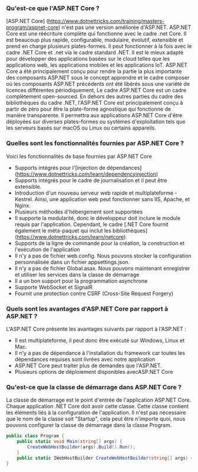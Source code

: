 
### Qu'est-ce que l'ASP.NET Core ?
[ASP.NET Core] (https://www.dotnettricks.com/training/masters-program/aspnet-core) n'est pas une version améliorée d'ASP.NET. ASP.NET Core est une réécriture complète qui fonctionne avec le cadre .net Core. Il est beaucoup plus rapide, configurable, modulaire, évolutif, extensible et prend en charge plusieurs plates-formes. Il peut fonctionner à la fois avec le cadre .NET Core et .net via le cadre standard .NET. Il est le mieux adapté pour développer des applications basées sur le cloud telles que les applications web, les applications mobiles et les applications IoT.
ASP.NET Core a été principalement conçu pour rendre la partie la plus importante des composants ASP.NET sous le concept apprendre et le cadre composer où les composants ASP.NET précédents ont été libérés sous une variété de licences différentes périodiquement, Le cadre ASP.NET Core est un cadre complètement open-sourced. En dehors des autres parties du cadre des bibliothèques du cadre .NET, l'ASP.NET Core est principalement conçu à partir de zéro pour être la plate-forme agnostique qui fonctionne de manière transparente. Il permettra aux applications ASP.NET Core d'être déployées sur diverses plates-formes ou systèmes d'exploitation tels que les serveurs basés sur macOS ou Linux ou certains appareils.

### Quelles sont les fonctionnalités fournies par ASP.NET Core ?

Voici les fonctionnalités de base fournies par ASP.NET Core
- Supports intégrés pour l'[injection de dépendances] (https://www.dotnettricks.com/learn/dependencyinjection)
- Supports intégrés pour le cadre de journalisation et il peut être extensible.
- Introduction d'un nouveau serveur web rapide et multiplateforme - Kestrel. Ainsi, une application web peut fonctionner sans IIS, Apache, et Nginx.
- Plusieurs méthodes d'hébergement sont supportées
- Il supporte la modularité, donc le développeur doit inclure le module requis par l'application. Cependant, le cadre [.NET Core fournit également le méta-paquet qui inclut les bibliothèques] (https://www.dotnettricks.com/learn/netcore).
- Supports de la ligne de commande pour la création, la construction et l'exécution de l'application
- Il n'y a pas de fichier web.config. Nous pouvons stocker la configuration personnalisée dans un fichier appsettings.json.
- Il n'y a pas de fichier Global.asax. Nous pouvons maintenant enregistrer et utiliser les services dans la classe de démarrage
- Il a un bon support pour la programmation asynchrone
- Supporte WebSocket et SignalR
- Fournit une protection contre CSRF (Cross-Site Request Forgery)

### Quels sont les avantages d'ASP.NET Core par rapport à ASP.NET ?
L'ASP.NET Core présente les avantages suivants par rapport à l'ASP.NET :

- Il est multiplateforme, il peut donc être exécuté sur Windows, Linux et Mac.
- Il n'y a pas de dépendance à l'installation du framework car toutes les dépendances requises sont livrées avec notre application
- ASP.NET Core peut traiter plus de demandes que l'ASP.NET.
- Plusieurs options de déploiement disponibles avecASP.NET Core

### Qu'est-ce que la classe de démarrage dans ASP.NET Core ?

La classe de démarrage est le point d'entrée de l'application ASP.NET Core. Chaque application .NET Core doit avoir cette classe. Cette classe contient les éléments liés à la configuration de l'application. Il n'est pas nécessaire que le nom de la classe soit "Startup", cela peut être n'importe quoi, nous pouvons configurer la classe de démarrage dans la classe Program.

```csharp
public class Program {
	public static void Main(string[] args) {
		CreateWebHostBuilder(args).Build().Run();
	}
	public static IWebHostBuilder CreateWebHostBuilder(string[] args) => WebHost.CreateDefaultBuilder(args).UseStartup<TestClass>();
}
```
